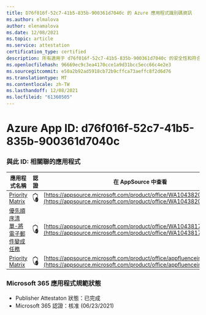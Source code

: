 ```yaml
---
title: D76f016f-52c7-41b5-835b-900361d7040c 的 Azure 應用程式識別碼資訊
ms.author: elmalova
author: elenamalova
ms.date: 12/08/2021
ms.topic: article
ms.service: attestation
certification_type: certified
description: 所有適用于 d76f016f-52c7-41b5-835b-900361d7040c 的安全性和符合性資訊資訊。
ms.openlocfilehash: 96669ec9c3ea4170cce1a9d31bcc5ecc66c4e2e3
ms.sourcegitcommit: e50a2b92ad5918cb72b9cffca73aeffc8f2d6d76
ms.translationtype: MT
ms.contentlocale: zh-TW
ms.lasthandoff: 12/08/2021
ms.locfileid: "61360505"
---
```

# <a name="azure-app-id-d76f016f-52c7-41b5-835b-900361d7040c"></a>Azure App ID: d76f016f-52c7-41b5-835b-900361d7040c


### <a name="apps-associated-with-this-id"></a>與此 ID: 相關聯的應用程式
| **應用程式名稱** | **認證** | **在 AppSource 中查看** |
|--------------|---------------|-----------------------|
| [Priority Matrix](https://docs.microsoft.com/microsoft-365-app-certification/forward/WA104382005) | <img alt="Certified application badge" src="../media/certified-badge.png" height="25" width="25" /> | [https://appsource.microsoft.com/product/office/WA104382005](https://appsource.microsoft.com/product/office/WA104382005) |
| [優先順序清單-將電子郵件變成任務](https://docs.microsoft.com/microsoft-365-app-certification/forward/WA104381735) | <img alt="Certified application badge" src="../media/certified-badge.png" height="25" width="25" /> | [https://appsource.microsoft.com/product/office/WA104381735](https://appsource.microsoft.com/product/office/WA104381735) |
| [Priority Matrix](https://docs.microsoft.com/microsoft-365-app-certification/forward/appfluenceinc.m_pm_msft) | <img alt="Certified application badge" src="../media/certified-badge.png" height="25" width="25" /> | [https://appsource.microsoft.com/product/office/appfluenceinc.m_pm_msft](https://appsource.microsoft.com/product/office/appfluenceinc.m_pm_msft) |

### <a name="microsoft-365-app-compliance-status"></a>Microsoft 365 應用程式規範狀態
- Publisher Attestaton 狀態：已完成
- Microsoft 365 認證：核准 (06/23/2021) 
